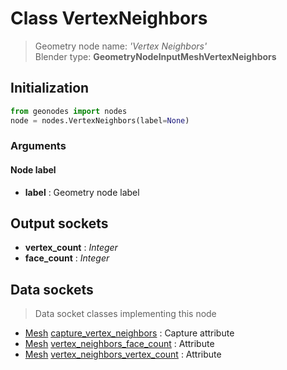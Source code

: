 
# Class VertexNeighbors

> Geometry node name: _'Vertex Neighbors'_<br>Blender type:  **GeometryNodeInputMeshVertexNeighbors**

## Initialization


```python
from geonodes import nodes
node = nodes.VertexNeighbors(label=None)
```


### Arguments


#### Node label



- **label** : Geometry node label



## Output sockets



- **vertex_count** : _Integer_
- **face_count** : _Integer_



## Data sockets

> Data socket classes implementing this node


- [Mesh](../sockets/Mesh.md) [capture_vertex_neighbors](../sockets/Mesh.md#capture_vertex_neighbors) : Capture attribute
- [Mesh](../sockets/Mesh.md) [vertex_neighbors_face_count](../sockets/Mesh.md#vertex_neighbors_face_count) : Attribute
- [Mesh](../sockets/Mesh.md) [vertex_neighbors_vertex_count](../sockets/Mesh.md#vertex_neighbors_vertex_count) : Attribute


